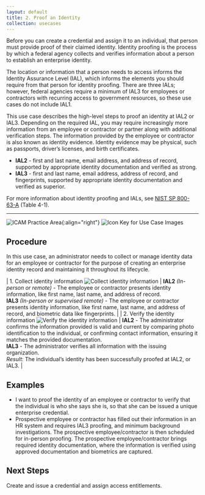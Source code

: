 ```yaml
---
layout: default
title: 2. Proof an Identity
collection: usecases
---
```


Before you can create a credential and assign it to an individual, that person must provide proof of their claimed identity. Identity proofing is the process by which a federal agency collects and verifies information about a person to establish an enterprise identity.

The location or information that a person needs to access informs the Identity Assurance Level (IAL), which informs the elements you should require from that person for identity proofing. There are three IALs; however, federal agencies require a minimum of IAL3 for employees or contractors with recurring access to government resources, so these use cases do not include IAL1.

This use case describes the high-level steps to proof an identity at IAL2 or IAL3. Depending on the required IAL, you may require increasingly more information from an employee or contractor or partner along with additional verification steps. The information provided by the employee or contractor is also known as identity evidence. Identity evidence may be physical, such as passports, driver’s licenses, and birth certificates.

- **IAL2** - first and last name, email address, and address of record, supported by appropriate identity documentation and verified as strong.
- **IAL3** - first and last name, email address, address of record, and fingerprints, supported by appropriate identity documentation and verified as superior.

For more information about identity proofing and IALs, see <a href="https://pages.nist.gov/800-63-3/">NIST SP 800-63-A</a> (Table 4-1).

---

![ICAM Practice Area]({{site.baseurl}}/img/usecases/Identity-IdentityProofing.png){:align="right"}
![Icon Key for Use Case Images]({{site.baseurl}}/img/usecases/2-IconKey.png)

## Procedure

In this use case, an administrator needs to collect or manage identity data for an employee or contractor for the purpose of creating an enterprise identity record and maintaining it throughout its lifecycle.

| 1. Collect identity information ![Collect identity information]({{site.baseurl}}/img/usecases/2-1.png)  | **IAL2** *(In-person or remote)* - The employee or contractor presents identity information, like first name, last name, and address of record.<br/>**IAL3** *(In-person or supervised remote)* - The employee or contractor presents identity information, like first name, last name, and address of record, and biometric data like fingerprints. |
| 2. Verify the identity information ![Verify the identity information]({{site.baseurl}}/img/usecases/2-2.png)  | **IAL2** - The administrator confirms the information provided is valid and current by comparing photo identification to the individual, or confirming contact information, ensuring it matches the provided documentation.<br/>**IAL3** - The administrator verifies all information with the issuing organization.<br/>*Result:* The individual’s identity has been successfully proofed at IAL2, or IAL3. |

## Examples

- I want to proof the identity of an employee or contractor to verify that the individual is who she says she is, so that she can be issued a unique enterprise credential.
- Prospective employee or contractor has filled out their information in an HR system and requires IAL3 proofing, and minimum background investigations. The prospective employee/contractor is then scheduled for in-person proofing. The prospective employee/contractor brings required identity documentation, where the information is verified using approved documentation and biometrics are captured.

## Next Steps

Create and issue a credential and assign access entitlements.
